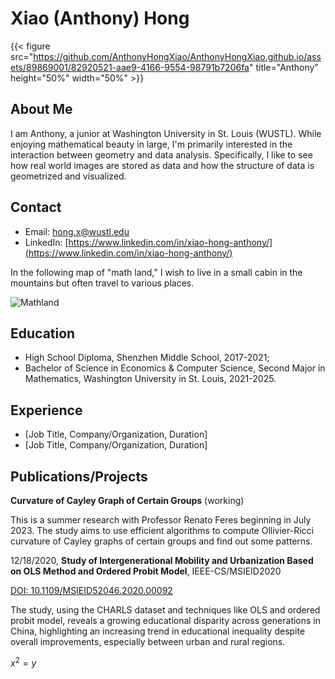 # Xiao (Anthony) Hong

{{< figure src="https://github.com/AnthonyHongXiao/AnthonyHongXiao.github.io/assets/89869001/82920521-aae9-4166-9554-98791b7206fa" title="Anthony" height="50%" width="50%" >}}

## About Me

I am Anthony, a junior at Washington University in St. Louis (WUSTL). While enjoying mathematical beauty in large, I'm primarily interested in the interaction between geometry and data analysis. Specifically, I like to see how real world images are stored as data and how the structure of data is geometrized and visualized.

## Contact
- Email: [hong.x@wustl.edu](mailto:hong.x@wustl.edu)
- LinkedIn: [https://www.linkedin.com/in/xiao-hong-anthony/](https://www.linkedin.com/in/xiao-hong-anthony/)

In the following map of "math land," I wish to live in a small cabin in the mountains but often travel to various places.

![Mathland](https://github.com/AnthonyHongXiao/AnthonyHongXiao.github.io/assets/89869001/55ba79c9-f730-4940-9a74-ff7ef959e3d6)

## Education
- High School Diploma, Shenzhen Middle School, 2017-2021;
- Bachelor of Science in Economics & Computer Science, Second Major in Mathematics, Washington University in St. Louis, 2021-2025.

## Experience
- [Job Title, Company/Organization, Duration]
- [Job Title, Company/Organization, Duration]

## Publications/Projects

**Curvature of Cayley Graph of Certain Groups** (working)

This is a summer research with Professor Renato Feres beginning in July 2023. The study aims to use efficient algorithms to compute Ollivier-Ricci curvature of Cayley graphs of certain groups and find out some patterns.

12/18/2020, **Study of Intergenerational Mobility and Urbanization Based on OLS Method and Ordered Probit Model**, IEEE-CS/MSIEID2020

[DOI: 10.1109/MSIEID52046.2020.00092](https://ieeexplore.ieee.org/abstract/document/9382602)

The study, using the CHARLS dataset and techniques like OLS and ordered probit model, reveals a growing educational disparity across generations in China, highlighting an increasing trend in educational inequality despite overall improvements, especially between urban and rural regions.

$x^2=y$





